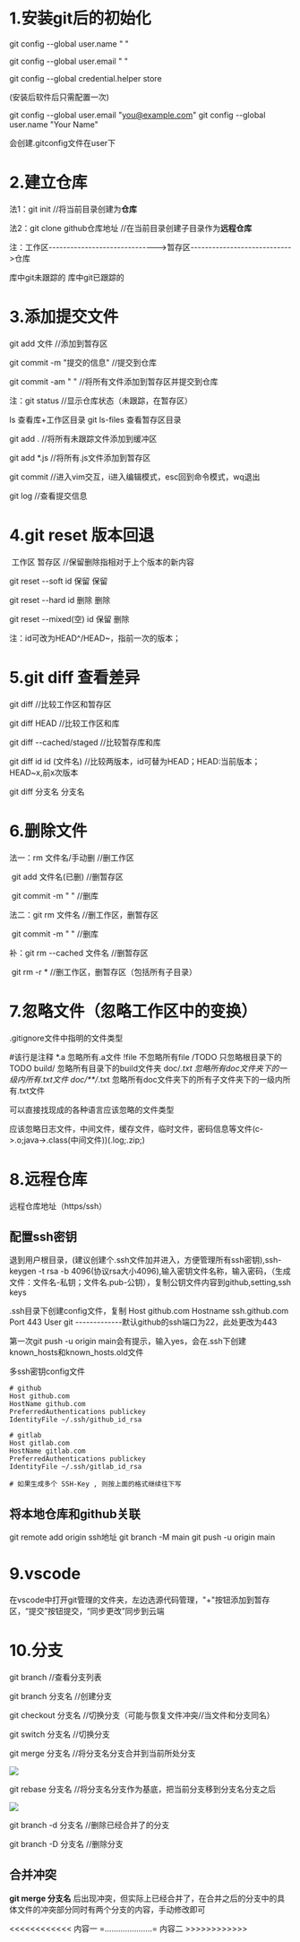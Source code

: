 # 1.安装git后的初始化

git config --global user.name "  "

git config --global user.email " "

git config --global credential.helper store

(安装后软件后只需配置一次)

git config --global user.email "you@example.com"
git config --global user.name "Your Name"

会创建.gitconfig文件在user下

# 2.建立仓库

法1：git init                                         //将当前目录创建为**仓库**

法2：git clone github仓库地址           //在当前目录创建子目录作为**远程仓库**

注：工作区------------------------------>暂存区---------------------------->仓库

   库中git未跟踪的   														  库中git已跟踪的

# 3.添加提交文件

git add 文件										//添加到暂存区

git commit -m "提交的信息"				//提交到仓库

git commit -am " "								//将所有文件添加到暂存区并提交到仓库

注：git status                                      //显示仓库状态（未跟踪，在暂存区）

ls    查看库+工作区目录     git ls-files   查看暂存区目录

git add .												//将所有未跟踪文件添加到缓冲区

git add *.js											//将所有.js文件添加到暂存区

git commit 											//进入vim交互，i进入编辑模式，esc回到命令模式，wq退出

git log													//查看提交信息

# 4.git reset   版本回退

​																		工作区					暂存区				//保留删除指相对于上个版本的新内容

git reset --soft  id                                        保留								保留

git reset --hard	id									删除								删除

git reset --mixed(空)	id							保留								删除

注：id可改为HEAD^/HEAD~，指前一次的版本；

# 5.git diff	查看差异

git diff										//比较工作区和暂存区

git diff HEAD								//比较工作区和库

git diff --cached/staged						//比较暂存库和库

git diff id id  (文件名)                               //比较两版本，id可替为HEAD；HEAD:当前版本；HEAD~x,前x次版本

git diff  分支名 分支名

# 6.删除文件

法一：rm 文件名/手动删                                       //删工作区

​          git add 文件名(已删)									//删暂存区

​		  git commit -m " "											//删库

法二：git rm 文件名												//删工作区，删暂存区

​		   git commit -m " "											//删库

补：git rm --cached 文件名									//删暂存区

​		git rm -r *														//删工作区，删暂存区（包括所有子目录）

# 7.忽略文件（忽略工作区中的变换）

.gitignore文件中指明的文件类型

#该行是注释
\*.a  忽略所有.a文件
!file   不忽略所有file
/TODO   只忽略根目录下的TODO
build/ 忽略所有目录下的build文件夹
doc/*.txt 忽略所有doc文件夹下的一级内所有.txt文件
doc/**/*.txt 忽略所有doc文件夹下的所有子文件夹下的一级内所有.txt文件

可以直接找现成的各种语言应该忽略的文件类型

应该忽略日志文件，中间文件，缓存文件，临时文件，密码信息等文件(c->.o;java->.class(中间文件))(.log;.zip;)

# 8.远程仓库

远程仓库地址（https/ssh）

## **配置ssh密钥**

退到用户根目录，(建议创建个.ssh文件加并进入，方便管理所有ssh密钥),ssh-keygen -t rsa -b 4096(协议rsa大小4096),输入密钥文件名称，输入密码，（生成文件：文件名-私钥；文件名.pub-公钥），复制公钥文件内容到github,setting,ssh keys

.ssh目录下创建config文件，复制
Host github.com
 Hostname ssh.github.com
 Port 443
 User git                                                  -------------默认github的ssh端口为22，此处更改为443

第一次git push -u origin main会有提示，输入yes，会在.ssh下创建known_hosts和known_hosts.old文件

多ssh密钥config文件

```
# github
Host github.com
HostName github.com
PreferredAuthentications publickey
IdentityFile ~/.ssh/github_id_rsa

# gitlab
Host gitlab.com
HostName gitlab.com
PreferredAuthentications publickey
IdentityFile ~/.ssh/gitlab_id_rsa

# 如果生成多个 SSH-Key , 则按上面的格式继续往下写
```



## 将本地仓库和github关联

git remote add origin ssh地址
git branch -M main
git push -u origin main

# 9.vscode

在vscode中打开git管理的文件夹，左边选源代码管理，"+"按钮添加到暂存区，“提交”按钮提交，“同步更改”同步到云端

# 10.分支

git branch										//查看分支列表

git branch 分支名							//创建分支

git checkout 分支名                         //切换分支（可能与恢复文件冲突//当文件和分支同名）

git switch 分支名							//切换分支

git merge 分支名							//将分支名分支合并到当前所处分支

![](Snipaste_2023-11-03_17-21-14.png)

git rebase 分支名 							//将分支名分支作为基底，把当前分支移到分支名分支之后

![](Snipaste_2023-11-03_17-20-48.png)

git branch -d 分支名						//删除已经合并了的分支

git branch -D 分支名						//删除分支

## 合并冲突

**git merge 分支名**   后出现冲突，但实际上已经合并了，在合并之后的分支中的具体文件的冲突部分同时有两个分支的内容，手动修改即可

\<\<\<\<\<\<\<\<\<\<\<\<
内容一
=.....................=
内容二
\>\>\>\>\>\>\>\>\>\>\>\>

